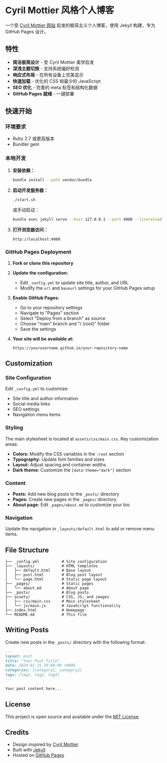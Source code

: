 # Cyril Mottier 风格个人博客

一个受 [Cyril Mottier 网站](https://cyrilmottier.com/) 启发的极简主义个人博客，使用 Jekyll 构建，专为 GitHub Pages 设计。

## 特性

- **简洁极简设计** - 受 Cyril Mottier 美学启发
- **深浅主题切换** - 支持系统偏好检测
- **响应式布局** - 在所有设备上完美显示
- **快速加载** - 优化的 CSS 和最少的 JavaScript
- **SEO 优化** - 完善的 meta 标签和结构化数据
- **GitHub Pages 就绪** - 一键部署

## 快速开始

### 环境要求

- Ruby 2.7 或更高版本
- Bundler gem

### 本地开发

1. **安装依赖：**
   ```bash
   bundle install --path vendor/bundle
   ```

2. **启动开发服务器：**
   ```bash
   ./start.sh
   ```
   
   或手动启动：
   ```bash
   bundle exec jekyll serve --host 127.0.0.1 --port 4000 --livereload
   ```

3. **打开浏览器访问：**
   ```
   http://localhost:4000
   ```

### GitHub Pages Deployment

1. **Fork or clone this repository**

2. **Update the configuration:**
   - Edit `_config.yml` to update site title, author, and URL
   - Modify the `url` and `baseurl` settings for your GitHub Pages setup

3. **Enable GitHub Pages:**
   - Go to your repository settings
   - Navigate to "Pages" section
   - Select "Deploy from a branch" as source
   - Choose "main" branch and "/ (root)" folder
   - Save the settings

4. **Your site will be available at:**
   ```
   https://yourusername.github.io/your-repository-name
   ```

## Customization

### Site Configuration

Edit `_config.yml` to customize:
- Site title and author information
- Social media links
- SEO settings
- Navigation menu items

### Styling

The main stylesheet is located at `assets/css/main.css`. Key customization areas:

- **Colors:** Modify the CSS variables in the `:root` section
- **Typography:** Update font families and sizes
- **Layout:** Adjust spacing and container widths
- **Dark theme:** Customize the `[data-theme="dark"]` section

### Content

- **Posts:** Add new blog posts to the `_posts/` directory
- **Pages:** Create new pages in the `_pages/` directory
- **About page:** Edit `_pages/about.md` to customize your bio

### Navigation

Update the navigation in `_layouts/default.html` to add or remove menu items.

## File Structure

```
├── _config.yml          # Site configuration
├── _layouts/            # HTML templates
│   ├── default.html     # Base layout
│   ├── post.html        # Blog post layout
│   └── page.html        # Static page layout
├── _pages/              # Static pages
│   └── about.md         # About page
├── _posts/              # Blog posts
├── assets/              # CSS, JS, and images
│   ├── css/main.css     # Main stylesheet
│   └── js/main.js       # JavaScript functionality
├── index.html           # Homepage
└── README.md            # This file
```

## Writing Posts

Create new posts in the `_posts/` directory with the following format:

```markdown
---
layout: post
title: "Your Post Title"
date: 2024-01-15 10:00:00 +0800
categories: [category1, category2]
tags: [tag1, tag2, tag3]
---

Your post content here...
```

## License

This project is open source and available under the [MIT License](LICENSE).

## Credits

- Design inspired by [Cyril Mottier](https://cyrilmottier.com/)
- Built with [Jekyll](https://jekyllrb.com/)
- Hosted on [GitHub Pages](https://pages.github.com/)